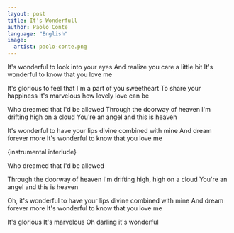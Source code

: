 ```yaml
---
layout: post
title: It's Wonderfull
author: Paolo Conte
language: "English"
image:
  artist: paolo-conte.png
---
```

It's wonderful to look into your eyes
And realize you care a little bit
It's wonderful to know that you love me

It's glorious to feel that I'm a part of you sweetheart
To share your happiness
It's marvelous how lovely love can be

Who dreamed that I'd be allowed
Through the doorway of heaven
I'm drifting high on a cloud
You're an angel and this is heaven

It's wonderful to have your lips divine combined with mine
And dream forever more
It's wonderful to know that you love me

{instrumental interlude}

Who dreamed that I'd be allowed


Through the doorway of heaven
I'm drifting high, high on a cloud
You're an angel and this is heaven

Oh, it's wonderful to have your lips divine combined with mine
And dream forever more
It's wonderful to know that you love me

It's glorious
It's marvelous
Oh darling it's wonderful
